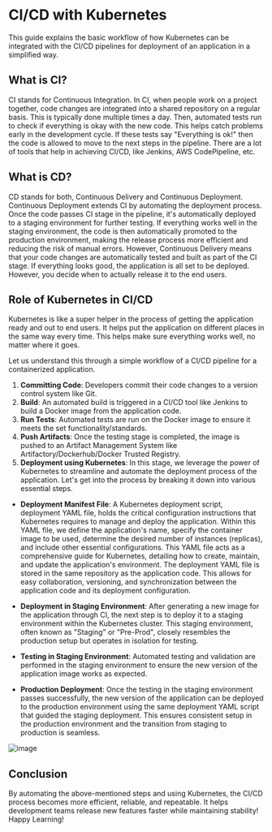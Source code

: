 # CI/CD with Kubernetes

This guide explains the basic workflow of how Kubernetes can be integrated with the CI/CD pipelines for deployment of an application in a simplified way.

## What is CI?

CI stands for Continuous Integration. In CI, when people work on a project together, code changes are integrated into a shared repository on a regular basis. This is typically done multiple times a day.  Then, automated tests run to check if everything is okay with the new code. This helps catch problems early in the development cycle. If these tests say "Everything is ok!" then the code is allowed to move to the next steps in the pipeline.
There are a lot of tools that help in achieving CI/CD, like Jenkins, AWS CodePipeline, etc. 

## What is CD?

CD stands for both, Continuous Delivery and Continuous Deployment. Continuous Deployment extends CI by automating the deployment process. Once the code passes CI stage in the pipeline, it's automatically deployed to a staging environment for further testing. If everything works well in the staging environment, the code is then automatically promoted to the production environment, making the release process more efficient and reducing the risk of manual errors. However, Continuous Delivery means that your code changes are automatically tested and built as part of the CI stage. If everything looks good, the application is all set to be deployed. However, you decide when to actually release it to the end users.

## Role of Kubernetes in CI/CD

Kubernetes is like a super helper in the process of getting the application ready and out to end users. It helps put the application on different places in the same way every time. This helps make sure everything works well, no matter where it goes. 

Let us understand this through a simple workflow of a CI/CD pipeline for a containerized application.

1. **Committing Code**: Developers commit their code changes to a version control system like Git. 
2. **Build**: An automated build is triggered in a CI/CD tool like Jenkins to build a Docker image from the application code.
3. **Run Tests**: Automated tests are run on the Docker image to ensure it meets the set functionality/standards.
4. **Push Artifacts**: Once the testing stage is completed, the image is pushed to an Artifact Management System like Artifactory/Dockerhub/Docker Trusted Registry. 
5. **Deployment using Kubernetes**: In this stage, we leverage the power of Kubernetes to streamline and automate the deployment process of the application. Let's get into the process by breaking it down into various essential steps.

* **Deployment Manifest File**:
 A Kubernetes deployment script, deployment YAML file, holds the critical configuration instructions that Kubernetes requires to manage and deploy the application. Within this YAML file, we define the application's name, specify the container image to be used, determine the desired number of instances (replicas), and include other essential configurations. This YAML file acts as a comprehensive guide for Kubernetes, detailing how to create, maintain, and update the application's environment.
 The deployment YAML file is stored in the same repository as the application code. This allows for easy collaboration, versioning, and synchronization between the application code and its deployment configuration.

* **Deployment in Staging Environment**:
 After generating a new image for the application through CI, the next step is to deploy it to a staging environment within the Kubernetes cluster. This staging environment, often known as "Staging" or "Pre-Prod", closely resembles the production setup but operates in isolation for testing.

* **Testing in Staging Environment**:
 Automated testing and validation are performed in the staging environment to ensure the new version of the application image works as expected. 

* **Production Deployment**:
 Once the testing in the staging environment passes successfully, the new version of the application can be deployed to the production environment using the same deployment YAML script that guided the staging deployment. This ensures consistent setup in the production environment and the transition from staging to production is seamless.

![image](https://github.com/user-attachments/assets/b50cb86a-566b-4e10-95c0-103d7a39289c)



## Conclusion

By automating the above-mentioned steps and using Kubernetes, the CI/CD process becomes more efficient, reliable, and repeatable. It helps development teams release new features faster while maintaining stability! Happy Learning!
